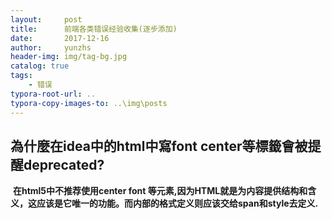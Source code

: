 ```yaml
---
layout:     post
title:      前端各类错误经验收集(逐步添加)
date:       2017-12-16
author:     yunzhs
header-img: img/tag-bg.jpg
catalog: true
tags:
    - 错误
typora-root-url: ..
typora-copy-images-to: ..\img\posts
---
```


## 為什麼在idea中的html中寫font center等標籤會被提醒deprecated?

​	**在html5中不推荐使用center font 等元素,因为HTML就是为内容提供结构和含义，这应该是它唯一的功能。而内部的格式定义则应该交给span和style去定义.**